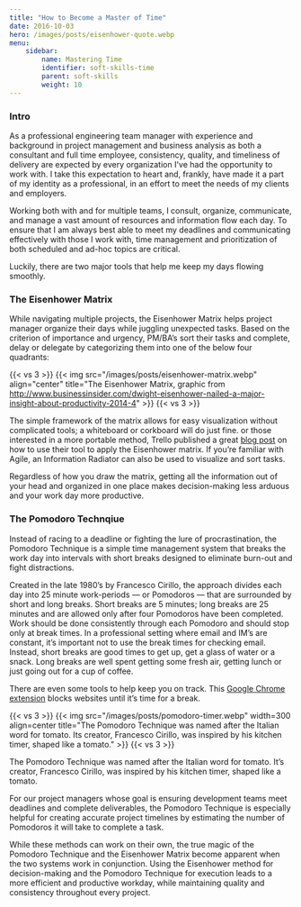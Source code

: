```yaml
---
title: "How to Become a Master of Time"
date: 2016-10-03
hero: /images/posts/eisenhower-quote.webp
menu:
    sidebar:
        name: Mastering Time
        identifier: soft-skills-time
        parent: soft-skills
        weight: 10
---
```

### Intro
As a professional engineering team manager with experience and background in project management and business analysis as both a consultant and full time employee, consistency, quality, and timeliness of delivery are expected by every organization I've had the opportunity to work with. I take this expectation to heart and, frankly, have made it a part of my identity as a professional, in an effort to meet the needs of my clients and employers.

Working both with and for multiple teams, I consult, organize, communicate, and manage a vast amount of resources and information flow each day. To ensure that I am always best able to meet my deadlines and communicating effectively with those I work with, time management and prioritization of both scheduled and ad-hoc topics are critical.

Luckily, there are two major tools that help me keep my days flowing smoothly. 

### The Eisenhower Matrix
While navigating multiple projects, the Eisenhower Matrix helps project manager organize their days while juggling unexpected tasks. Based on the criterion of importance and urgency, PM/BA’s sort their tasks and complete, delay or delegate by categorizing them into one of the below four quadrants:

{{< vs 3 >}}
{{< img src="/images/posts/eisenhower-matrix.webp" align="center" title="The Eisenhower Matrix, graphic from http://www.businessinsider.com/dwight-eisenhower-nailed-a-major-insight-about-productivity-2014-4" >}}
{{< vs 3 >}}

The simple framework of the matrix allows for easy visualization without complicated tools; a whiteboard or corkboard will do just fine. or those interested in a more portable method, Trello published a great [blog post](http://blog.trello.com/eisenhower-matrix-productivity-tool-trello-board/) on how to use their tool to apply the Eisenhower matrix. If you’re familiar with Agile, an Information Radiator can also be used to visualize and sort tasks.

Regardless of how you draw the matrix, getting all the information out of your head and organized in one place makes decision-making less arduous and your work day more productive.

### The Pomodoro Technqiue
Instead of racing to a deadline or fighting the lure of procrastination, the Pomodoro Technique is a simple time management system that breaks the work day into intervals with short breaks designed to eliminate burn-out and fight distractions.

Created in the late 1980’s by Francesco Cirillo, the approach divides each day into 25 minute work-periods — or Pomodoros — that are surrounded by short and long breaks. Short breaks are 5 minutes; long breaks are 25 minutes and are allowed only after four Pomodoros have been completed. Work should be done consistently through each Pomodoro and should stop only at break times. In a professional setting where email and IM’s are constant, it’s important not to use the break times for checking email. Instead, short breaks are good times to get up, get a glass of water or a snack. Long breaks are well spent getting some fresh air, getting lunch or just going out for a cup of coffee.

There are even some tools to help keep you on track. This [Google Chrome extension](https://chrome.google.com/webstore/detail/strict-workflow/cgmnfnmlficgeijcalkgnnkigkefkbhd) blocks websites until it’s time for a break.

{{< vs 3 >}}
{{< img src="/images/posts/pomodoro-timer.webp" width=300 align=center title="The Pomodoro Technique was named after the Italian word for tomato. Its creator, Francesco Cirillo, was inspired by his kitchen timer, shaped like a tomato." >}}
{{< vs 3 >}}

The Pomodoro Technique was named after the Italian word for tomato. It’s creator, Francesco Cirillo, was inspired by his kitchen timer, shaped like a tomato.

For our project managers whose goal is ensuring development teams meet deadlines and complete deliverables, the Pomodoro Technique is especially helpful for creating accurate project timelines by estimating the number of Pomodoros it will take to complete a task.

While these methods can work on their own, the true magic of the Pomodoro Technique and the Eisenhower Matrix become apparent when the two systems work in conjunction. Using the Eisenhower method for decision-making and the Pomodoro Technique for execution leads to a more efficient and productive workday, while maintaining quality and consistency throughout every project.